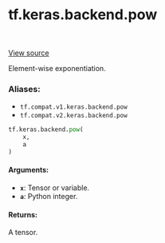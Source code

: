 <div itemscope itemtype="http://developers.google.com/ReferenceObject">
<meta itemprop="name" content="tf.keras.backend.pow" />
<meta itemprop="path" content="Stable" />
</div>

# tf.keras.backend.pow

<!-- Insert buttons -->

<table class="tfo-notebook-buttons tfo-api" align="left">
</table>

<a target="_blank" href="/code/stable/tensorflow/python/keras/backend.py">View source</a>



<!-- Start diff -->
Element-wise exponentiation.

### Aliases:

* `tf.compat.v1.keras.backend.pow`
* `tf.compat.v2.keras.backend.pow`


``` python
tf.keras.backend.pow(
    x,
    a
)
```



<!-- Placeholder for "Used in" -->


#### Arguments:


* <b>`x`</b>: Tensor or variable.
* <b>`a`</b>: Python integer.


#### Returns:

A tensor.
